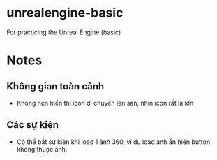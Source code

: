 # unrealengine-basic
For practicing the Unreal Engine (basic)

# Notes

## Không gian toàn cảnh
- Không nên hiển thị icon di chuyển lên sàn, nhìn icon rất là lớn  

## Các sự kiện
- Có thể bắt sự kiện khi load 1 ảnh 360, ví dụ load ảnh ẩn hiện button không thuộc ảnh.
